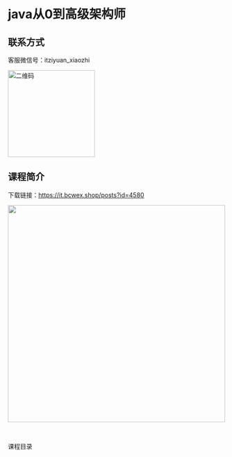 # java从0到高级架构师

## 联系方式

客服微信号：itziyuan_xiaozhi

<img src="https://ziyuanyun.oss-cn-guangzhou.aliyuncs.com/common/20240614073449/666b82192834a.jpg" width="200" height="200" alt="二维码">

## 课程简介

下载链接：https://it.bcwex.shop/posts?id=4580

<img src="https://ziyuanyun.oss-cn-guangzhou.aliyuncs.com/yun/20241129105723/67492d93934df.jpg" width="500" alt="">

  &nbsp;

 

 课程目录 

 

  